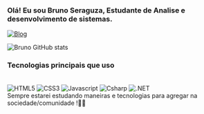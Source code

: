 ### Olá! Eu sou Bruno Seraguza, Estudante de Analise e desenvolvimento de sistemas.
[![Blog](https://img.shields.io/badge/LinkedIn-0077B5?style=for-the-badge&logo=linkedin&logoColor=white)](https://www.linkedin.com/in/bruno-seraguza/)

![Bruno GitHub stats](https://github-readme-stats.vercel.app/api?username=BrunoSeraguza&show_icons=true&theme=radical)

### Tecnologias principais  que uso 
<div style="display: inlime_block"><br/>
  <img align="center" alt="HTML5" src="https://img.shields.io/badge/HTML5-E34F26?style=for-the-badge&logo=html5&logoColor=white"/>
   <img align="center" alt="CSS3"  src="https://img.shields.io/badge/CSS3-1572B6?style=for-the-badge&logo=css3&logoColor=white"/>
   <img align="center" alt="Javascript"  src="https://img.shields.io/badge/JavaScript-323330?style=for-the-badge&logo=javascript&logoColor=F7DF1E"/>
   <img align="center" alt="Csharp"  src="https://img.shields.io/badge/C%23-239120?style=for-the-badge&logo=c-sharp&logoColor=white"/>
   <img align="center" alt=".NET"  src="https://img.shields.io/badge/.NET-5C2D91?style=for-the-badge&logo=.net&logoColor=white"/>
  
  </div>
  Sempre estarei estudando  maneiras e tecnologias para agregar na sociedade/comunidade !🤟🤘
  

